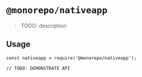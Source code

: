 # `@monorepo/nativeapp`

> TODO: description

## Usage

```
const nativeapp = require('@monorepo/nativeapp');

// TODO: DEMONSTRATE API
```
